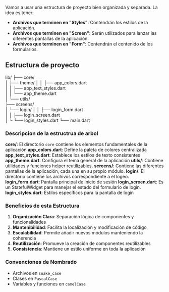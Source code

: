 


Vamos a usar una estructura de proyecto bien organizada y separada. La idea es tener: 
- **Archivos que terminen en "Styles"**: Contendrán los estilos de la aplicación. 
- **Archivos que terminen en "Screen"**: Serán utilizados para lanzar las diferentes pantallas de la aplicación. 
- **Archivos que terminen en "Form"**: Contendrán el contenido de los formularios.

## Estructura de proyecto 

lib/
├── core/                          
│   ├── theme/
│   │   ├── app_colors.dart        
│   │   ├── app_text_styles.dart   
│   │   └── app_theme.dart         
│   └── utils/                     
├── screens/                       
│   └── login/
│   │   ├── login_form.dart    
│   │   ├── login_screen.dart      
│   └   └── login_styles.dart
└── main.dart



### Descripcion de la estructrua de arbol 
 
**core/**: El directorio `core` contiene los elementos fundamentales de la aplicación
**app_colors.dart**: Define la paleta de colores centralizada
**app_text_styles.dart**: Establece los estilos de texto consistentes
**app_theme.dart**: Configura el tema general de la aplicación
**utils/**: Contiene utilidades y funciones helper reutilizables.
**screens/**: Contiene las diferentes pantallas de la aplicación, cada una en su propio módulo.
**login/**: El directorio contiene los archivos correspondiente a el logeo.
**login_form.dart**: Pantalla principal de inicio de sesión
**login_screen.dart**: Es un StatefulWidget para manejar el estado del formulario de login.
**login_styles.dart**: Estilos específicos para la pantalla de login

### Beneficios de esta Estructura

1. **Organización Clara**: Separación lógica de componentes y funcionalidades
2. **Mantenibilidad**: Facilita la localización y modificación de código
3. **Escalabilidad**: Permite añadir nuevos módulos manteniendo la coherencia
4. **Reutilización**: Promueve la creación de componentes reutilizables
5. **Consistencia**: Mantiene un estilo uniforme en toda la aplicación

### Convenciones de Nombrado

- Archivos en `snake_case`
- Clases en `PascalCase`
- Variables y funciones en `camelCase`